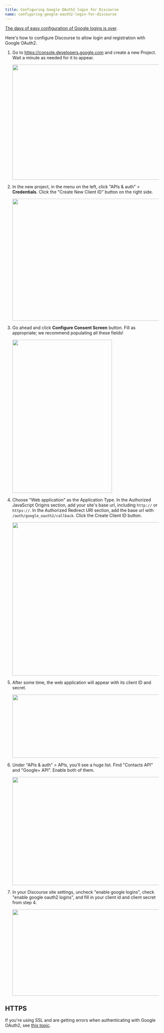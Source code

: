 ```yaml
---
title: Configuring Google OAuth2 login for Discourse
name: configuring-google-oauth2-login-for-discourse
---
```


[The days of easy configuration of Google logins is over][1].

Here's how to configure Discourse to allow login and registration with Google OAuth2.

1. Go to https://console.developers.google.com and create a new Project. Wait a minute as needed for it to appear.

    <img src="/uploads/default/40462/c9e3f1ec6261735a.png" width="528" height="376"> 

2. In the new project, in the menu on the left, click "APIs & auth" > **Credentials**. Click the "Create New Client ID" button on the right side.

    <img src="/uploads/default/40463/92be12b45e5ab4d2.png" width="602" height="398"> 

3. Go ahead and click **Configure Consent Screen** button. Fill as appropriate; we recommend populating all these fields!

    <img src="/uploads/default/40461/bd4a81dc1c1f5b6a.png" width="326" height="500"> 

4. Choose "Web application" as the Application Type. In the Authorized JavaScript Origins section, add your site's base url, including `http://` or `https://`. In the Authorized Redirect URI section, add the base url with `/auth/google_oauth2/callback`. Click the Create Client ID button.

    <img src="/uploads/default/40459/909ac228cce1cf83.png" width="488" height="500">

5. After some time, the web application will appear with its client ID and secret.

    <img src="/uploads/default/40466/4f2d7adf66e47c27.png" width="690" height="207"> 

6. Under "APIs & auth" > APIs, you'll see a huge list. Find "Contacts API" and "Google+ API". Enable both of them.

    <img src="/uploads/default/40465/126b65fcd0db6d93.png" width="690" height="353"> 

7. In your Discourse site settings, uncheck "enable google logins", check "enable google oauth2 logins", and fill in your client id and client secret from step 4.

    <img src="/uploads/default/5179/97684f1402ad3557.jpg" width="667" height="282">

## HTTPS

If you're using SSL and are getting errors when authenticating with Google OAuth2, see [this topic][2].


  [1]: https://meta.discourse.org/t/openid-auth-request-contains-an-unregistered-domain/15843/7?u=neil
  [2]: https://meta.discourse.org/t/invalid-redirect-uri-in-google-oauth2-api-call-http-instead-of-https/18105?u=neil